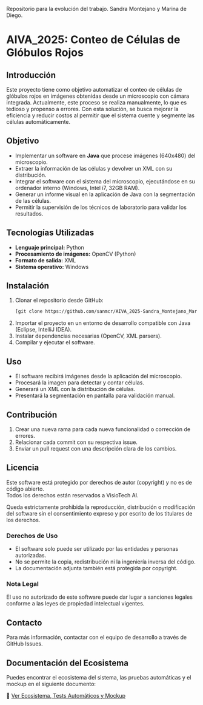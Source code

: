 Repositorio para la evolución del trabajo. Sandra Montejano y Marina de Diego.

# AIVA_2025: Conteo de Células de Glóbulos Rojos

## Introducción
Este proyecto tiene como objetivo automatizar el conteo de células de glóbulos rojos en imágenes obtenidas desde un microscopio con cámara integrada. Actualmente, este proceso se realiza manualmente, lo que es tedioso y propenso a errores. Con esta solución, se busca mejorar la eficiencia y reducir costos al permitir que el sistema cuente y segmente las células automáticamente.

## Objetivo
- Implementar un software en **Java** que procese imágenes (640x480) del microscopio.
- Extraer la información de las células y devolver un XML con su distribución.
- Integrar el software con el sistema del microscopio, ejecutándose en su ordenador interno (Windows, Intel i7, 32GB RAM).
- Generar un informe visual en la aplicación de Java con la segmentación de las células.
- Permitir la supervisión de los técnicos de laboratorio para validar los resultados.

## Tecnologías Utilizadas
- **Lenguaje principal:** Python
- **Procesamiento de imágenes:** OpenCV (Python)
- **Formato de salida:** XML
- **Sistema operativo:** Windows

## Instalación
1. Clonar el repositorio desde GitHub:
   ```sh
   [git clone https://github.com/sanmcr/AIVA_2025-Sandra_Montejano_Marina_de_Diego]
   ```
2. Importar el proyecto en un entorno de desarrollo compatible con Java (Eclipse, IntelliJ IDEA).
3. Instalar dependencias necesarias (OpenCV, XML parsers).
4. Compilar y ejecutar el software.

## Uso
- El software recibirá imágenes desde la aplicación del microscopio.
- Procesará la imagen para detectar y contar células.
- Generará un XML con la distribución de células.
- Presentará la segmentación en pantalla para validación manual.

## Contribución
1. Crear una nueva rama para cada nueva funcionalidad o corrección de errores.
2. Relacionar cada commit con su respectiva issue.
3. Enviar un pull request con una descripción clara de los cambios.

## Licencia

Este software está protegido por derechos de autor (copyright) y no es de código abierto.  
Todos los derechos están reservados a  VisioTech AI.  

Queda estrictamente prohibida la reproducción, distribución o modificación del software sin el consentimiento expreso y por escrito de los titulares de los derechos.  

### Derechos de Uso
- El software solo puede ser utilizado por las entidades y personas autorizadas.  
- No se permite la copia, redistribución ni la ingeniería inversa del código.  
- La documentación adjunta también está protegida por copyright.  

### Nota Legal
El uso no autorizado de este software puede dar lugar a sanciones legales conforme a las leyes de propiedad intelectual vigentes.  


## Contacto
Para más información, contactar con el equipo de desarrollo a través de GitHub Issues.

## Documentación del Ecosistema

Puedes encontrar el ecosistema del sistema, las pruebas automáticas y el mockup en el siguiente documento:

📎 [Ver Ecosistema, Tests Automáticos y Mockup](docs/Ecosistema_Tests_Mockup.md)

